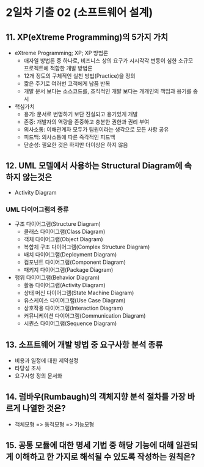 # 2일차 기출 02 (소프트웨어 설계)

## 11. XP(eXtreme Programming)의 5가지 가치
- eXtreme Programming; XP; XP 방법론
  - 애자일 방법론 중 하나로, 비즈니스 상의 요구가 시시각각 변동이 심한 소규모 프로젝트에 적합한 개발 방법론
  - 12개 정도의 구체적인 실천 방법(Practice)을 정의
  - 짧은 주기로 여러번 고객에게 납품 반복
  - 개발 문서 보다는 소스코드를, 조직적인 개발 보다는 개개인의 책임과 용기를 중시
- 핵심가치
  - 용기: 문서로 변명하기 보단 진실되고 용기있게 개발
  - 존중: 개발자의 역량을 존중하고 충분한 권한과 권리 부여
  - 의사소통: 이해관계자 모두가 팀원이라는 생각으로 모든 사항 공유
  - 피드백: 의사소통에 따른 즉각적인 피드백
  - 단순성: 필요한 것은 하지만 더이상은 하지 않음

## 12. UML 모델에서 사용하는 Structural Diagram에 속하지 않는것은
- Activity Diagram

### UML 다이어그램의 종류
- 구조 다이어그램(Structure Diagram)
  - 클래스 다이어그램(Class Diagram)
  - 객체 다이어그램(Object Diagram)
  - 복합체 구조 다이어그램(Complex Structure Diagram)
  - 배치 다이어그램(Deployment Diagram)
  - 컴포넌트 다이어그램(Component Diagram)
  - 패키지 다이어그램(Package Diagram)
- 행위 다이어그램(Behavior Diagram)
  - 활동 다이어그램(Activity Diagram)
  - 상태 머신 다이어그램(State Machine Diagram)
  - 유스케이스 다이어그램(Use Case Diagram)
  - 상호작용 다이어그램(Interaction Diagram)
  - 커뮤니케이션 다이어그램(Communication Diagram)
  - 시퀀스 다이어그램(Sequence Diagram)


## 13. 소프트웨어 개발 방법 중 요구사항 분석 종류
- 비용과 일정에 대한 제약설정
- 타당성 조사
- 요구사항 정의 문서화

## 14. 럼바우(Rumbaugh)의 객체지향 분석 절차를 가장 바르게 나열한 것은?
- 객체모형 => 동적모형 => 기능모형

## 15. 공통 모듈에 대한 명세 기법 중 해당 기능에 대해 일관되게 이해하고 한 가지로 해석될 수 있도록 작성하는 원칙은?

